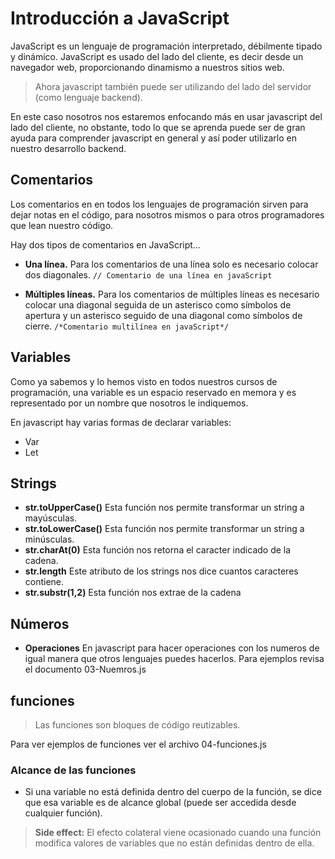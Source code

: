 # Introducción a JavaScript

  JavaScript es un lenguaje de programación interpretado, débilmente tipado y dinámico. JavaScript es usado del lado del cliente, es decir desde un navegador web, proporcionando dinamismo a nuestros sitios web.
  
  > Ahora javascript también puede ser utilizando del lado del servidor (como lenguaje backend).
 
 En este caso nosotros nos estaremos enfocando más en usar javascript del lado del cliente, no obstante, todo lo que se aprenda puede ser de gran ayuda para comprender javascript en general y así poder utilizarlo en nuestro desarrollo backend.
## Comentarios

Los comentarios en en todos los lenguajes de programación sirven para dejar notas en el código, para nosotros mismos o para otros programadores que lean nuestro código.

Hay dos tipos de comentarios en JavaScript…

-  **Una línea.**
Para los comentarios de una línea solo es necesario colocar dos diagonales.
`// Comentario de una línea en javaScript`

- **Múltiples líneas.**
Para los comentarios de múltiples líneas es necesario colocar una diagonal seguida de un asterisco como símbolos de apertura y un asterisco seguido de una diagonal como símbolos de cierre.
` /*Comentario multilínea en javaScript*/ `

## Variables

Como ya sabemos y lo hemos visto en todos nuestros cursos de programación, una variable es un espacio reservado en memora y es representado por un nombre que nosotros le indiquemos.

En javascript hay varias formas de declarar variables:

- Var
- Let

## Strings

- **str.toUpperCase()** Esta función nos permite transformar un string a mayúsculas.
- **str.toLowerCase()** Esta función nos permite transformar un string a minúsculas.
- **str.charAt(0)** Esta función nos retorna el caracter indicado de la cadena.
- **str.length** Este atributo de los strings nos dice cuantos caracteres contiene.
- **str.substr(1,2)** Esta función nos extrae de la cadena 

## Números

 - **Operaciones** En javascript para hacer operaciones con los numeros de igual manera que otros lenguajes puedes hacerlos. Para ejemplos revisa el documento 03-Nuemros.js

## funciones

> Las funciones son bloques de código reutizables.

Para ver ejemplos de funciones ver el archivo 04-funciones.js

### Alcance de las funciones

- Si una variable no está definida dentro del cuerpo de la función, se dice que esa variable es de alcance global (puede ser accedida desde cualquier función).

>  **Side effect:** El efecto colateral viene ocasionado cuando una función modifica valores de variables que no están definidas dentro de ella.






